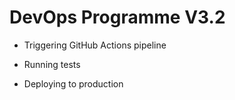 
# DevOps Programme V3.2

- Triggering GitHub Actions pipeline

- Running tests

- Deploying to production
